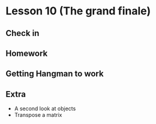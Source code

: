 # Lesson 10 (The grand finale)

## Check in

## Homework

## Getting Hangman to work

## Extra

- A second look at objects
- Transpose a matrix
